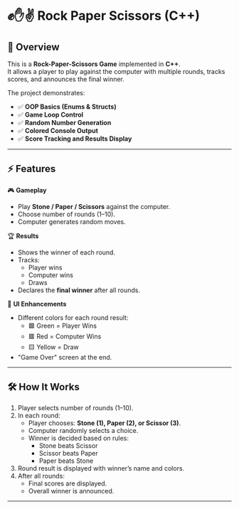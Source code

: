# ✊✋✌️ Rock Paper Scissors (C++)

## 📌 Overview
This is a **Rock-Paper-Scissors Game** implemented in **C++**.  
It allows a player to play against the computer with multiple rounds, tracks scores, and announces the final winner.  

The project demonstrates:
- ✅ **OOP Basics (Enums & Structs)**
- ✅ **Game Loop Control**
- ✅ **Random Number Generation**
- ✅ **Colored Console Output**
- ✅ **Score Tracking and Results Display**

---

## ⚡ Features
🎮 **Gameplay**
- Play **Stone / Paper / Scissors** against the computer.  
- Choose number of rounds (1–10).  
- Computer generates random moves.  

🏆 **Results**
- Shows the winner of each round.  
- Tracks:
  - Player wins  
  - Computer wins  
  - Draws  
- Declares the **final winner** after all rounds.  

🎨 **UI Enhancements**
- Different colors for each round result:
  - 🟩 Green = Player Wins  
  - 🟥 Red = Computer Wins  
  - 🟨 Yellow = Draw  
- "Game Over" screen at the end.  

---

## 🛠️ How It Works
1. Player selects number of rounds (1–10).  
2. In each round:
   - Player chooses: **Stone (1), Paper (2), or Scissor (3)**.  
   - Computer randomly selects a choice.  
   - Winner is decided based on rules:  
     - Stone beats Scissor  
     - Scissor beats Paper  
     - Paper beats Stone  
3. Round result is displayed with winner’s name and colors.  
4. After all rounds:
   - Final scores are displayed.  
   - Overall winner is announced.  

---

